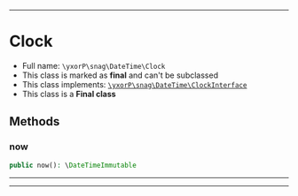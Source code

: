 ***

# Clock





* Full name: `\yxorP\snag\DateTime\Clock`
* This class is marked as **final** and can't be subclassed
* This class implements:
[`\yxorP\snag\DateTime\ClockInterface`](./ClockInterface.md)
* This class is a **Final class**




## Methods


### now



```php
public now(): \DateTimeImmutable
```











***


***

